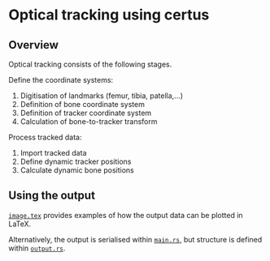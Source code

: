 # Optical tracking using certus

## Overview
Optical tracking consists of the following stages.

Define the coordinate systems:
1. Digitisation of landmarks (femur, tibia, patella,...)
2. Definition of bone coordinate system
3. Definition of tracker coordinate system
4. Calculation of bone-to-tracker transform

Process tracked data:
1. Import tracked data
2. Define dynamic tracker positions
3. Calculate dynamic bone positions

## Using the output
[`image.tex`](https://github.com/jjholt/certus/blob/main/image.tex) provides examples of how the output data can be plotted in LaTeX.

Alternatively, the output is serialised within [`main.rs`](https://github.com/jjholt/certus/blob/main/src/main.rs#L78-L80), but structure is defined within [`output.rs`](https://github.com/jjholt/certus/blob/main/src/output.rs).
